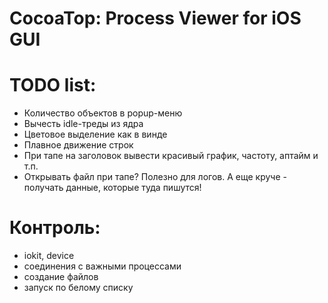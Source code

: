 # CocoaTop: Process Viewer for iOS GUI

# TODO list:

* Количество объектов в popup-меню
* Вычесть idle-треды из ядра
* Цветовое выделение как в винде
* Плавное движение строк
* При тапе на заголовок вывести красивый график, частоту, аптайм и т.п.
* Открывать файл при тапе? Полезно для логов. А еще круче - получать данные, которые туда пишутся!

# Контроль:

* iokit, device
* соединения с важными процессами
* создание файлов
* запуск по белому списку
